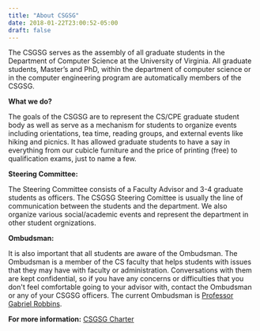 ```yaml
---
title: "About CSGSG"
date: 2018-01-22T23:00:52-05:00
draft: false
---
```


The CSGSG serves as the assembly of all graduate students in the Department of Computer Science at the University of Virginia. All graduate students, Master’s and PhD, within the department of computer science or in the computer engineering program are automatically members of the CSGSG.

**What we do?**

The goals of the CSGSG are to represent the CS/CPE graduate student body as well as serve as a mechanism for students to organize events including orientations, tea time, reading groups, and external events like hiking and picnics. It has allowed graduate students to have a say in everything from our cubicle furniture and the price of printing (free) to qualification exams, just to name a few.

**Steering Committee:**

The Steering Committee consists of a Faculty Advisor and 3-4 graduate students as officers. The CSGSG Steering Comittee is usually the line of communication between the students and the department. We also organize various social/academic events and represent the department in other student orgnizations. 

**Ombudsman:**

It is also important that all students are aware of the Ombudsman. The Ombudsman is a member of the CS faculty that helps students with issues that they may have with faculty or administration. Conversations with them are kept confidential, so if you have any concerns or difficulties that you don't feel comfortable going to your advisor with, contact the Ombudsman or any of your CSGSG officers. The current Ombudsman is [Professor Gabriel Robbins](https://www.cs.virginia.edu/~robins/).

**For more information:** [CSGSG Charter](/documents/CSGSGSC_Charter.pdf)
